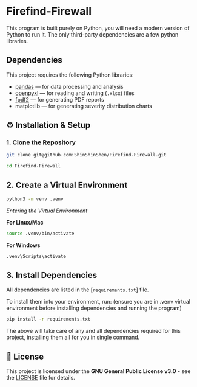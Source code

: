 # Firefind-Firewall

This program is built purely on Python, you will need a modern version of Python to run it. The only third-party dependencies are a few python libraries.

## Dependencies

This project requires the following Python libraries:

- [pandas](https://pandas.pydata.org/) — for data processing and analysis  
- [openpyxl](https://openpyxl.readthedocs.io/) — for reading and writing (`.xlsx`) files  
- [fpdf2](https://py-pdf.github.io/fpdf2/) — for generating PDF reports 
- matplotlib — for generating severity distribution charts 


## ⚙️ Installation & Setup
### 1. Clone the Repository
```bash
git clone git@github.com:ShinShinShen/Firefind-Firewall.git

cd Firefind-Firewall
```
## 2. Create a Virtual Environment
```bash
python3 -m venv .venv
```

*Entering the Virtual Environment*

**For Linux/Mac**
```bash
source .venv/bin/activate   
```
**For Windows**
```bash
.venv\Scripts\activate      
```

## 3. Install Dependencies 

All dependencies are listed in the [`requirements.txt`] file.  

To install them into your environment, run:
(ensure you are in .venv virtual environment before installing dependencies and running the program)

```bash
pip install -r requirements.txt
```
The above will take care of any and all dependencies required for this project, installing them all for you in single command.





## 📜 License
This project is licensed under the **GNU General Public License v3.0** - see the [LICENSE](LICENSE) file for details.
